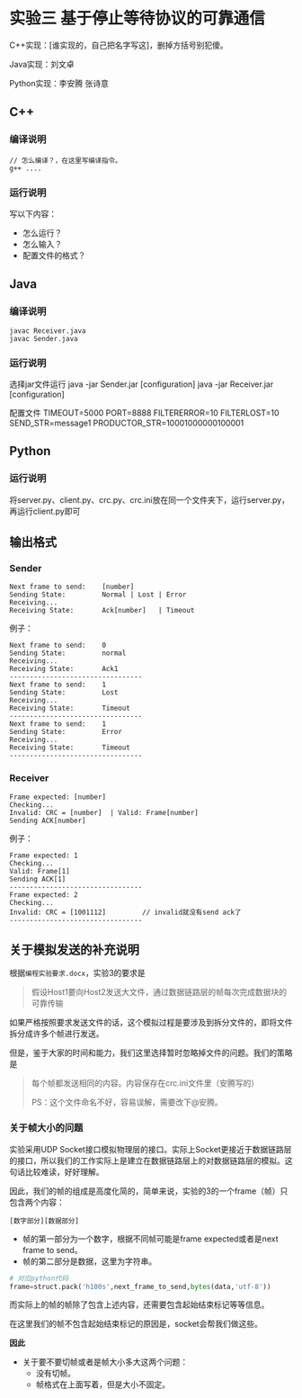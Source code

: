 # 实验三 基于停止等待协议的可靠通信

C++实现：[谁实现的，自己把名字写这]，删掉方括号别犯傻。

Java实现：刘文卓 

Python实现：李安腾 张诗意

## C++

### 编译说明

```shell
// 怎么编译？，在这里写编译指令。
g++ ....
```

### 运行说明

写以下内容：

- 怎么运行？
- 怎么输入？
- 配置文件的格式？

## Java

### 编译说明

```shell
javac Receiver.java
javac Sender.java

```

### 运行说明
选择jar文件运行
java -jar Sender.jar [configuration]
java -jar Receiver.jar [configuration]

配置文件
TIMEOUT=5000
PORT=8888
FILTERERROR=10
FILTERLOST=10
SEND_STR=message1
PRODUCTOR_STR=10001000000100001

## Python

### 运行说明
将server.py、client.py、crc.py、crc.ini放在同一个文件夹下，运行server.py，再运行client.py即可

## 输出格式

### Sender

```
Next frame to send:    [number]
Sending State:         Normal | Lost | Error
Receiving...
Receiving State:       Ack[number]   | Timeout
```

例子：

```
Next frame to send:    0
Sending State:         normal
Receiving...
Receiving State:       Ack1
---------------------------------
Next frame to send:    1
Sending State:         Lost
Receiving...
Receiving State:       Timeout
---------------------------------
Next frame to send:    1
Sending State:         Error
Receiving...
Receiving State:       Timeout
---------------------------------
```

### Receiver

```
Frame expected: [number]
Checking...
Invalid: CRC = [number]  | Valid: Frame[number]
Sending ACK[number]
```

例子：

```
Frame expected: 1
Checking...
Valid: Frame[1]
Sending ACK[1]
---------------------------------
Frame expected: 2
Checking...
Invalid: CRC = [1001112]         // invalid就没有send ack了
---------------------------------
```

## 关于模拟发送的补充说明

根据`编程实验要求.docx`，实验3的要求是

> 假设Host1要向Host2发送大文件，通过数据链路层的帧每次完成数据块的可靠传输

如果严格按照要求发送文件的话，这个模拟过程是要涉及到拆分文件的，即将文件拆分成许多个帧进行发送。

但是，鉴于大家的时间和能力，我们这里选择暂时忽略掉文件的问题。我们的策略是

> 每个帧都发送相同的内容。内容保存在crc.ini文件里（安腾写的）
>
> PS：这个文件命名不好，容易误解，需要改下@安腾。

### 关于帧大小的问题

实验采用UDP Socket接口模拟物理层的接口。实际上Socket更接近于数据链路层的接口，所以我们的工作实际上是建立在数据链路层上的对数据链路层的模拟。这句话比较难读，好好理解。

因此，我们的帧的组成是高度化简的，简单来说，实验的3的一个frame（帧）只包含两个内容：

```
[数字部分][数据部分]
```

- 帧的第一部分为一个数字，根据不同帧可能是frame expected或者是next frame to send。
- 帧的第二部分是数据，这里为字符串。

```python
# 对应python代码
frame=struct.pack('h100s',next_frame_to_send,bytes(data,'utf-8')) 
```

而实际上的帧的帧除了包含上述内容，还需要包含起始结束标记等等信息。

在这里我们的帧不包含起始结束标记的原因是，socket会帮我们做这些。

**因此**

- 关于要不要切帧或者是帧大小多大这两个问题：
  - 没有切帧。
  - 帧格式在上面写着，但是大小不固定。

